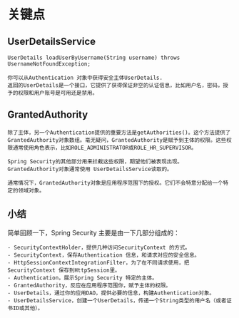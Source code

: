 # 关键点

## UserDetailsService

	UserDetails loadUserByUsername(String username) throws UsernameNotFoundException;

	你可以从Authentication 对象中获得安全主体UserDetails.
	返回的UserDetails是一个接口，它提供了获得保证非空的认证信息，比如用户名，密码，授予的权限和用户账号是可用还是禁用。

## GrantedAuthority

	除了主体，另一个Authentication提供的重要方法是getAuthorities()。这个方法提供了GrantedAuthority对象数组。毫无疑问，GrantedAuthority是赋予到主体的权限。这些权限通常使用角色表示，比如ROLE_ADMINISTRATOR或ROLE_HR_SUPERVISOR。

	Spring Security的其他部分用来拦截这些权限，期望他们被表现出现。GrantedAuthority对象通常使用 UserDetailsService读取的。

	通常情况下，GrantedAuthority对象是应用程序范围下的授权。它们不会特意分配给一个特定的领域对象。

## 小结

简单回顾一下，Spring Security 主要是由一下几部分组成的：

	- SecurityContextHolder，提供几种访问SecurityContext 的方式。
	- SecurityContext，保存Authentication 信息，和请求对应的安全信息。
	- HttpSessionContextIntegrationFilter，为了在不同请求使用，把SecurityContext 保存到HttpSession里。
	- Authentication，展示Spring Security 特定的主体。
	- GrantedAuthority，反应在应用程序范围你，赋予主体的权限。
	- UserDetails，通过你的应用DAO，提供必要的信息，构建Authentication对象。
	- UserDetailsService，创建一个UserDetails，传递一个String类型的用户名（或者证书ID或其他）。
